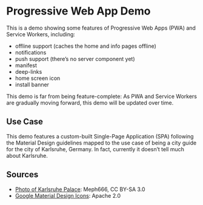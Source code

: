 # Progressive Web App Demo

This is a demo showing some features of Progressive Web Apps (PWA) and Service Workers, including:

* offline support (caches the home and info pages offline)
* notifications
* push support (there’s no server component yet)
* manifest
* deep-links
* home screen icon
* install banner

This demo is far from being feature-complete: As PWA and Service Workers are gradually moving forward, this demo will be updated over time.

## Use Case

This demo features a custom-built Single-Page Application (SPA) following the Material Design guidelines mapped to the use case of being a city guide for the city of Karlsruhe, Germany.
In fact, currently it doesn’t tell much about Karlsruhe.

## Sources

* [Photo of Karlsruhe Palace](https://commons.wikimedia.org/wiki/Karlsruhe#/media/File:Karlsruhe-Schloss-meph666-2005-Apr-22.jpg): Meph666, CC BY-SA 3.0
* [Google Material Design Icons](https://github.com/google/material-design-icons): Apache 2.0
